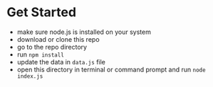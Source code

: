 # Get Started

- make sure node.js is installed on your system
- download or clone this repo
- go to the repo directory
- run `npm install`
- update the data in `data.js` file
- open this directory in terminal or command prompt and run `node index.js`

